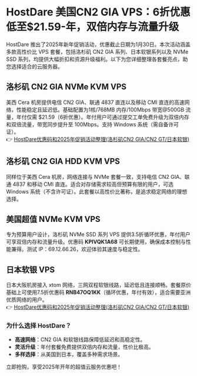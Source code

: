 # HostDare 美国CN2 GIA VPS：6折优惠低至$21.59-年，双倍内存与流量升级

HostDare 推出了2025年新年促销活动，优惠截止日期为1月30日。本次活动涵盖多款高性价比 VPS 套餐，包括洛杉矶 CN2 GIA 系列、日本软银系列以及 NVMe SSD 系列，均提供大幅折扣和资源升级福利。以下为您详细整理各套餐亮点，助您选择适合的云服务器。

## 洛杉矶 CN2 GIA NVMe KVM VPS  
美西 Cera 机房提供电信 CN2 GIA、联通 4837 直连以及移动 CMI 直连的高速网络，性能稳定且延迟低。基础配置为1核/768MB 内存/100Mbps 带宽@500GB 流量，年付仅需 $21.59（6折优惠）。年付用户可通过提交工单免费升级为双倍内存和双倍流量，带宽同步提升至 100Mbps。支持 Windows 系统（需自备许可证）。  
👉 [HostDare优惠码和2025年促销活动整理(洛杉矶CN2 GIA/CN2 GT/日本软银)](https://bit.ly/hostdare)

## 洛杉矶 CN2 GIA HDD KVM VPS  
同样位于美西 Cera 机房，网络连接与 NVMe 套餐一致，支持电信 CN2 GIA、联通 4837 和移动 CMI 直连。适合对存储需求较高但预算有限的用户，可选 Windows 系统（不含许可证）。此套餐以高性价比著称，是追求稳定网络的理想选择。

## 美国超值 NVMe KVM VPS  
专为预算用户设计，洛杉矶 NVMe SSD 系列 VPS 提供3.5折循环优惠，年付用户可享双倍内存和流量升级。优惠码 **KPIVQK1A68** 可长期使用，确保成本控制与性能兼得。测试 IP：69.12.66.26，欢迎体验其速度与稳定性。

## 日本软银 VPS  
日本大阪机房接入 xtom 网络，三网双程软银线路，延迟低且连接顺畅。套餐原价基础上可使用7.5折优惠码 **RNB47OQ1KK**（循环优惠，年付有效），适合需要亚洲优质网络的用户。  
👉 [HostDare优惠码和2025年促销活动整理(洛杉矶CN2 GIA/CN2 GT/日本软银)](https://bit.ly/hostdare)

### 为什么选择 HostDare？  
- **高速网络**：CN2 GIA 和软银线路保障低延迟和高稳定性。  
- **灵活升级**：年付套餐免费提供双倍内存和流量，性价比极高。  
- **多样选择**：从美国到日本，覆盖多种需求场景。  

立即抢购，享受2025年开年的超值云服务优惠吧！